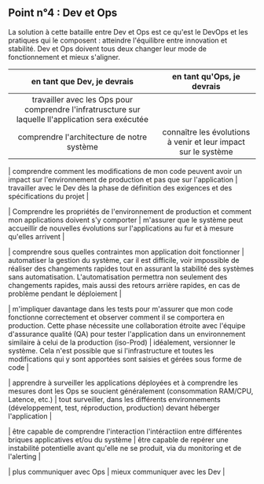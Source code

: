 ## Point n°4 : Dev et Ops

La solution à cette bataille entre Dev et Ops est ce qu'est le DevOps et les pratiques qui le composent : atteindre l'équilibre entre innovation et stabilité. Dev et Ops doivent tous deux changer leur mode de fonctionnement et mieux s'aligner.

| en tant que Dev, je devrais  | en tant qu'Ops, je devrais |
| :---------------: | :-----:|
| travailler avec les Ops pour comprendre l'infratruscture sur laquelle ll'application sera exécutée
comprendre l'architecture de notre système  | connaître les évolutions à venir et leur impact sur le système |


| comprendre comment les modifications de mon code peuvent avoir un impact sur l'environnement de production et pas que sur l'application  | travailler avec le Dev dès la phase de définition des exigences et des spécifications du projet |

| Comprendre les propriétés de l'environnement de production et comment mon applications doivent s'y comporter  | m'assurer que le système peut accueillir de nouvelles évolutions sur l'applications au fur et à mesure qu'elles arrivent |


| comprendre sous quelles contraintes mon application doit fonctionner  | automatiser la gestion du système, car il est difficile, voir impossible de réaliser des changements rapides tout en assurant la stabilité des systèmes sans automatisation. L'automatisation permettra non seulement des changements rapides, mais aussi des retours arrière rapides, en cas de problème pendant le déploiement |


| m'impliquer davantage dans les tests pour m'assurer que mon code fonctionne correctement et observer
comment il se comportera en production. Cette phase nécessite une collaboration étroite avec l'équipe d'assurance qualité (QA) pour tester l'application dans un environnement similaire à celui de la production (iso-Prod)  | idéalement, versionner le système. Cela n'est possible que si l'infrastructure et toutes les modifications qui y sont apportées sont saisies et gérées sous forme de code |


| apprendre à surveiller les applications déployées et à comprendre les mesures dont les Ops se soucient généralement (consommation RAM/CPU, Latence, etc.)  | tout surveiller, dans les différents environnements (développement, test, réproduction, production) devant héberger l'application |


| être capable de comprendre l'interaction l'intéractiion entre différentes briques applicatives et/ou du système  | être capable de repérer une instabilité potentielle avant qu'elle ne se produit, via du monitoring et de l'alerting |


| plus communiquer avec Ops  | mieux communiquer avec les Dev |
